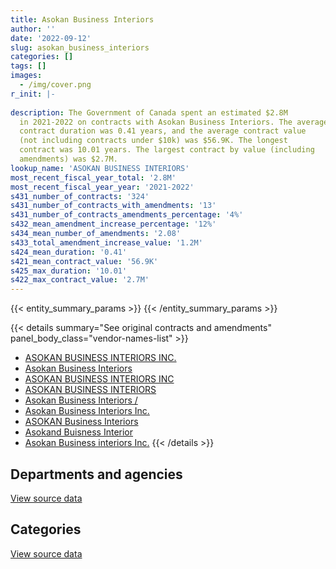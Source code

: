 ```yaml
---
title: Asokan Business Interiors
author: ''
date: '2022-09-12'
slug: asokan_business_interiors
categories: []
tags: []
images:
  - /img/cover.png
r_init: |-
  
description: The Government of Canada spent an estimated $2.8M
  in 2021-2022 on contracts with Asokan Business Interiors. The average
  contract duration was 0.41 years, and the average contract value
  (not including contracts under $10k) was $56.9K. The longest
  contract was 10.01 years. The largest contract by value (including
  amendments) was $2.7M.
lookup_name: 'ASOKAN BUSINESS INTERIORS'
most_recent_fiscal_year_total: '2.8M'
most_recent_fiscal_year_year: '2021-2022'
s431_number_of_contracts: '324'
s431_number_of_contracts_with_amendments: '13'
s431_number_of_contracts_amendments_percentage: '4%'
s432_mean_amendment_increase_percentage: '12%'
s434_mean_number_of_amendments: '2.08'
s433_total_amendment_increase_value: '1.2M'
s424_mean_duration: '0.41'
s421_mean_contract_value: '56.9K'
s425_max_duration: '10.01'
s422_max_contract_value: '2.7M'
---
```


<script src="/rmarkdown-libs/htmlwidgets/htmlwidgets.js"></script>
<link href="/rmarkdown-libs/datatables-css/datatables-crosstalk.css" rel="stylesheet" />
<script src="/rmarkdown-libs/datatables-binding/datatables.js"></script>
<script src="/rmarkdown-libs/jquery/jquery-3.6.0.min.js"></script>
<link href="/rmarkdown-libs/dt-core-bootstrap/css/dataTables.bootstrap.min.css" rel="stylesheet" />
<link href="/rmarkdown-libs/dt-core-bootstrap/css/dataTables.bootstrap.extra.css" rel="stylesheet" />
<script src="/rmarkdown-libs/dt-core-bootstrap/js/jquery.dataTables.min.js"></script>
<script src="/rmarkdown-libs/dt-core-bootstrap/js/dataTables.bootstrap.min.js"></script>
<link href="/rmarkdown-libs/crosstalk/css/crosstalk.min.css" rel="stylesheet" />
<script src="/rmarkdown-libs/crosstalk/js/crosstalk.min.js"></script>
<script src="/rmarkdown-libs/htmlwidgets/htmlwidgets.js"></script>
<link href="/rmarkdown-libs/datatables-css/datatables-crosstalk.css" rel="stylesheet" />
<script src="/rmarkdown-libs/datatables-binding/datatables.js"></script>
<script src="/rmarkdown-libs/jquery/jquery-3.6.0.min.js"></script>
<link href="/rmarkdown-libs/dt-core-bootstrap/css/dataTables.bootstrap.min.css" rel="stylesheet" />
<link href="/rmarkdown-libs/dt-core-bootstrap/css/dataTables.bootstrap.extra.css" rel="stylesheet" />
<script src="/rmarkdown-libs/dt-core-bootstrap/js/jquery.dataTables.min.js"></script>
<script src="/rmarkdown-libs/dt-core-bootstrap/js/dataTables.bootstrap.min.js"></script>
<link href="/rmarkdown-libs/crosstalk/css/crosstalk.min.css" rel="stylesheet" />
<script src="/rmarkdown-libs/crosstalk/js/crosstalk.min.js"></script>

{{< entity_summary_params >}}
{{< /entity_summary_params >}}

{{< details summary="See original contracts and amendments" panel_body_class="vendor-names-list" >}}
- [ASOKAN BUSINESS INTERIORS INC.](https://search.open.canada.ca/en/ct/?sort=contract_value_f%20desc&page=1&search_text=%22ASOKAN%20BUSINESS%20INTERIORS%20INC.%22)
- [Asokan Business Interiors](https://search.open.canada.ca/en/ct/?sort=contract_value_f%20desc&page=1&search_text=%22Asokan%20Business%20Interiors%22)
- [ASOKAN BUSINESS INTERIORS INC](https://search.open.canada.ca/en/ct/?sort=contract_value_f%20desc&page=1&search_text=%22ASOKAN%20BUSINESS%20INTERIORS%20INC%22)
- [ASOKAN BUSINESS INTERIORS](https://search.open.canada.ca/en/ct/?sort=contract_value_f%20desc&page=1&search_text=%22ASOKAN%20BUSINESS%20INTERIORS%22)
- [Asokan Business Interiors /](https://search.open.canada.ca/en/ct/?sort=contract_value_f%20desc&page=1&search_text=%22Asokan%20Business%20Interiors%20%2f%22)
- [Asokan Business Interiors Inc.](https://search.open.canada.ca/en/ct/?sort=contract_value_f%20desc&page=1&search_text=%22Asokan%20Business%20Interiors%20Inc.%22)
- [ASOKAN Business Interiors](https://search.open.canada.ca/en/ct/?sort=contract_value_f%20desc&page=1&search_text=%22ASOKAN%20Business%20Interiors%22)
- [Asokand Buisness Interior](https://search.open.canada.ca/en/ct/?sort=contract_value_f%20desc&page=1&search_text=%22Asokand%20Buisness%20Interior%22)
- [Asokan Business interiors Inc.](https://search.open.canada.ca/en/ct/?sort=contract_value_f%20desc&page=1&search_text=%22Asokan%20Business%20interiors%20Inc.%22)
{{< /details >}}

## Departments and agencies

<div id="htmlwidget-1" style="width:100%;height:auto;" class="datatables html-widget"></div>
<script type="application/json" data-for="htmlwidget-1">{"x":{"style":"bootstrap","filter":"none","vertical":false,"data":[["<a href=\"/departments/aafc-aac/\">Agriculture and Agri-Food Canada<\/a>","<a href=\"/departments/aandc-aadnc/\">Crown-Indigenous Relations and Northern Affairs Canada<\/a>","<a href=\"/departments/atssc-scdata/\">Administrative Tribunals Support Service of Canada<\/a>","<a href=\"/departments/cas-satj/\">Courts Administration Service<\/a>","<a href=\"/departments/cgc-ccg/\">Canadian Grain Commission<\/a>","<a href=\"/departments/chrc-ccdp/\">Canadian Human Rights Commission<\/a>","<a href=\"/departments/cnsc-ccsn/\">Canadian Nuclear Safety Commission<\/a>","<a href=\"/departments/csc-scc/\">Correctional Service of Canada<\/a>","<a href=\"/departments/csps-efpc/\">Canada School of Public Service<\/a>","<a href=\"/departments/dfatd-maecd/\">Global Affairs Canada<\/a>","<a href=\"/departments/dfo-mpo/\">Fisheries and Oceans Canada<\/a>","<a href=\"/departments/dnd-mdn/\">National Defence<\/a>","<a href=\"/departments/elections/\">Elections Canada<\/a>","<a href=\"/departments/esdc-edsc/\">Employment and Social Development Canada<\/a>","<a href=\"/departments/ic/\">Innovation, Science and Economic Development Canada<\/a>","<a href=\"/departments/isc-sac/\">Indigenous Services Canada<\/a>","<a href=\"/departments/jus/\">Department of Justice Canada<\/a>","<a href=\"/departments/lac-bac/\">Library and Archives Canada<\/a>","<a href=\"/departments/nrcan-rncan/\">Natural Resources Canada<\/a>","<a href=\"/departments/nserc-crsng/\">Natural Sciences and Engineering Research Council of Canada<\/a>","<a href=\"/departments/ocol-clo/\">Office of the Commissioner of Official Languages<\/a>","<a href=\"/departments/opc-cpvp/\">Office of the Privacy Commissioner of Canada<\/a>","<a href=\"/departments/pbc-clcc/\">Parole Board of Canada<\/a>","<a href=\"/departments/pc/\">Parks Canada<\/a>","<a href=\"/departments/pch/\">Canadian Heritage<\/a>","<a href=\"/departments/pwgsc-tpsgc/\">Public Services and Procurement Canada<\/a>","<a href=\"/departments/ssc-spc/\">Shared Services Canada<\/a>","<a href=\"/departments/statcan/\">Statistics Canada<\/a>","<a href=\"/departments/tc/\">Transport Canada<\/a>","<a href=\"/departments/tsb-bst/\">Transportation Safety Board of Canada<\/a>","<a href=\"/departments/wd-deo/\">Western Economic Diversification Canada<\/a>"],[null,230748.86,null,72634.09,null,31802.72,null,null,null,157649.92,66360.17,11123.83,null,null,135807.09,141628.85,27691.55,null,11131.63,10345.15,23857.31,43235.14,56515.37,30974.64,null,3343520.45,348496.91,null,null,null,null],[null,63950.94,24278.05,300504.52,38802.51,null,null,null,null,283826.2,227755.13,null,10721.42,12367.27,132312.15,null,null,72039.17,null,24543.05,61258.67,null,24408.68,14427.47,83500.97,2099918.24,310059.75,276861.08,null,24742.76,17091.25],[null,13776.55,null,173861.95,null,null,null,12655.36,102658.67,78718.29,null,null,null,57139.93,133160.73,8835.53,null,null,null,null,null,null,null,18396,null,949076.66,189720.08,null,24780.9,17918.85,null],[46650.46,null,21788.51,384758.63,null,19481.2,159899.52,11735.95,null,57600.13,null,18589.41,null,160380.9,339421.49,107499.01,88296.44,20603.52,157341,null,null,null,null,null,null,957340.22,146461.43,72871.49,null,19890.68,null]],"container":"<table class=\"table table-striped table-hover row-border order-column display\">\n  <thead>\n    <tr>\n      <th>Department<\/th>\n      <th>2018-2019<\/th>\n      <th>2019-2020<\/th>\n      <th>2020-2021<\/th>\n      <th>2021-2022<\/th>\n    <\/tr>\n  <\/thead>\n<\/table>","options":{"order":[[4,"desc"]],"pageLength":10,"autoWidth":true,"columnDefs":[{"targets":1,"render":"function(data, type, row, meta) {\n    return type !== 'display' ? data : DTWidget.formatCurrency(data, \"$\", 2, 3, \",\", \".\", true, null);\n  }"},{"targets":2,"render":"function(data, type, row, meta) {\n    return type !== 'display' ? data : DTWidget.formatCurrency(data, \"$\", 2, 3, \",\", \".\", true, null);\n  }"},{"targets":3,"render":"function(data, type, row, meta) {\n    return type !== 'display' ? data : DTWidget.formatCurrency(data, \"$\", 2, 3, \",\", \".\", true, null);\n  }"},{"targets":4,"render":"function(data, type, row, meta) {\n    return type !== 'display' ? data : DTWidget.formatCurrency(data, \"$\", 2, 3, \",\", \".\", true, null);\n  }"},{"width":"16%","targets":[1,2,3,4]},{"className":"dt-right","targets":[1,2,3,4]}],"orderClasses":false}},"evals":["options.columnDefs.0.render","options.columnDefs.1.render","options.columnDefs.2.render","options.columnDefs.3.render"],"jsHooks":[]}</script>
<p class="text-right">
<a href="https://github.com/GoC-Spending/contracts-data/tree/main/data/out/vendors/asokan_business_interiors/summary_by_fiscal_year_by_department.csv" class="source-data-link btn btn-link">View source data</a>
</p>

## Categories

<div id="htmlwidget-2" style="width:100%;height:auto;" class="datatables html-widget"></div>
<script type="application/json" data-for="htmlwidget-2">{"x":{"style":"bootstrap","filter":"none","vertical":false,"data":[["<a href=\"/categories/facilities_and_construction/\">Facilities and construction<\/a>","<a href=\"/categories/office_management/\">Office management<\/a>","<a href=\"/categories/information_technology/\">Information technology<\/a>","<a href=\"/categories/transportation_and_logistics/\">Transportation and logistics<\/a>","<a href=\"/categories/industrial_products_and_services/\">Industrial products and services<\/a>"],[489123.35,2823471.95,10345.15,null,1420583.23],[891693.9,2713121.43,24543.05,29329.83,444681.07],[455010.44,1113359.38,null,102754.06,109575.61],[1243.16,2747011.7,null,11869.2,30485.92]],"container":"<table class=\"table table-striped table-hover row-border order-column display\">\n  <thead>\n    <tr>\n      <th>Category<\/th>\n      <th>2018-2019<\/th>\n      <th>2019-2020<\/th>\n      <th>2020-2021<\/th>\n      <th>2021-2022<\/th>\n    <\/tr>\n  <\/thead>\n<\/table>","options":{"order":[[4,"desc"]],"dom":"t","pageLength":30,"autoWidth":true,"columnDefs":[{"targets":1,"render":"function(data, type, row, meta) {\n    return type !== 'display' ? data : DTWidget.formatCurrency(data, \"$\", 2, 3, \",\", \".\", true, null);\n  }"},{"targets":2,"render":"function(data, type, row, meta) {\n    return type !== 'display' ? data : DTWidget.formatCurrency(data, \"$\", 2, 3, \",\", \".\", true, null);\n  }"},{"targets":3,"render":"function(data, type, row, meta) {\n    return type !== 'display' ? data : DTWidget.formatCurrency(data, \"$\", 2, 3, \",\", \".\", true, null);\n  }"},{"targets":4,"render":"function(data, type, row, meta) {\n    return type !== 'display' ? data : DTWidget.formatCurrency(data, \"$\", 2, 3, \",\", \".\", true, null);\n  }"},{"width":"16%","targets":[1,2,3,4]},{"className":"dt-right","targets":[1,2,3,4]}],"orderClasses":false,"lengthMenu":[10,25,30,50,100]}},"evals":["options.columnDefs.0.render","options.columnDefs.1.render","options.columnDefs.2.render","options.columnDefs.3.render"],"jsHooks":[]}</script>
<p class="text-right">
<a href="https://github.com/GoC-Spending/contracts-data/tree/main/data/out/vendors/asokan_business_interiors/summary_by_fiscal_year_by_category.csv" class="source-data-link btn btn-link">View source data</a>
</p>
